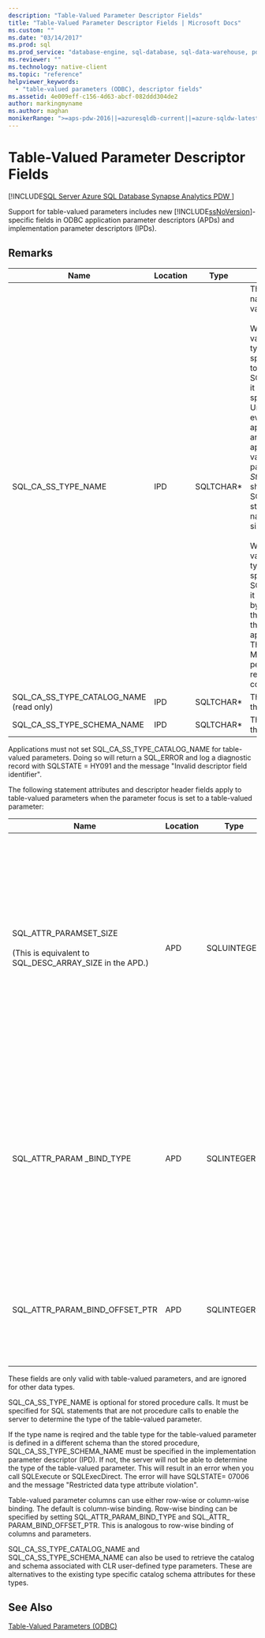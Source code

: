```yaml
---
description: "Table-Valued Parameter Descriptor Fields"
title: "Table-Valued Parameter Descriptor Fields | Microsoft Docs"
ms.custom: ""
ms.date: "03/14/2017"
ms.prod: sql
ms.prod_service: "database-engine, sql-database, sql-data-warehouse, pdw"
ms.reviewer: ""
ms.technology: native-client
ms.topic: "reference"
helpviewer_keywords: 
  - "table-valued parameters (ODBC), descriptor fields"
ms.assetid: 4e009eff-c156-4d63-abcf-082ddd304de2
author: markingmyname
ms.author: maghan
monikerRange: ">=aps-pdw-2016||=azuresqldb-current||=azure-sqldw-latest||>=sql-server-2016||=sqlallproducts-allversions||>=sql-server-linux-2017||=azuresqldb-mi-current"
---
```

# Table-Valued Parameter Descriptor Fields
[!INCLUDE[SQL Server Azure SQL Database Synapse Analytics PDW ](../../includes/applies-to-version/sql-asdb-asdbmi-asa-pdw.md)]

  Support for table-valued parameters includes new [!INCLUDE[ssNoVersion](../../includes/ssnoversion-md.md)]-specific fields in ODBC application parameter descriptors (APDs) and implementation parameter descriptors (IPDs).  
  
## Remarks  
  
|Name|Location|Type|Description|  
|----------|--------------|----------|-----------------|  
|SQL_CA_SS_TYPE_NAME|IPD|SQLTCHAR*|The server type name of the table-valued parameter.<br /><br /> When a table-valued parameter type name is specified on a call to SQLBindParameter, it must always be specified as a Unicode value, even in applications that are built as ANSI applications. The value used for the parameter *StrLen_or_IndPtr* should be either SQL_NTS or the string length of the name multiplied by sizeof(WCHAR).<br /><br /> When a table-valued parameter type name is specified via SQLSetDescField, it can be specified by using a literal that conforms to the way the application is built. The ODBC Driver Manager will perform any required Unicode conversion.|  
|SQL_CA_SS_TYPE_CATALOG_NAME (read only)|IPD|SQLTCHAR*|The catalog where the type is defined.|  
|SQL_CA_SS_TYPE_SCHEMA_NAME|IPD|SQLTCHAR*|The schema where the type is defined.|  
  
 Applications must not set SQL_CA_SS_TYPE_CATALOG_NAME for table-valued parameters. Doing so will return a SQL_ERROR and log a diagnostic record with SQLSTATE = HY091 and the message "Invalid descriptor field identifier".  
  
 The following statement attributes and descriptor header fields apply to table-valued parameters when the parameter focus is set to a table-valued parameter:  
  
|Name|Location|Type|Description|  
|----------|--------------|----------|-----------------|  
|SQL_ATTR_PARAMSET_SIZE<br /><br /> (This is equivalent to SQL_DESC_ARRAY_SIZE in the APD.)|APD|SQLUINTEGER|The array size of the buffer arrays for a table-valued parameter. This is the maximum number of rows the buffers will accommodate or the size of the buffers in rows; the table-valued parameter value itself might have more or fewer rows than the buffers can hold. Default is 1.<br /><br /> Note: If SQL_SOPT_SS_PARAM_FOCUS is set to its default value of 0, SQL_ATTR_PARAMSET_SIZE refers to the statement and specifies the number of parameter sets. If SQL_SOPT_SS_PARAM_FOCUS is set to the ordinal of a table-valued parameter, it refers to the table-valued parameter and specifies the number of rows per parameter set for the table-valued parameter.|  
|SQL_ATTR_PARAM _BIND_TYPE|APD|SQLINTEGER|The default is SQL_PARAM_BIND_BY_COLUMN.<br /><br /> To select row-wise binding, this field is set to the length of the structure or an instance of a buffer that will be bound to a set of table-valued parameter rows. This length must include space for all of the bound columns and any padding of the structure or buffer. This ensures that when the address of a bound column is incremented with the specified length, the result will point to the beginning of the same column in the next row. When using the **sizeof** operator in ANSI C, this behavior is guaranteed.|  
|SQL_ATTR_PARAM_BIND_OFFSET_PTR|APD|SQLINTEGER*|The default is a null pointer.<br /><br /> If this field is non-null, the driver dereferences the pointer, adds the dereferenced value to each of the deferred fields in the descriptor record (SQL_DESC_DATA_PTR, SQL_DESC_INDICATOR_PTR, and SQL_DESC_OCTET_LENGTH_PTR), and uses the new pointer values to access data values.|  
  
 These fields are only valid with table-valued parameters, and are ignored for other data types.  
  
 SQL_CA_SS_TYPE_NAME is optional for stored procedure calls. It must be specified for SQL statements that are not procedure calls to enable the server to determine the type of the table-valued parameter.  
  
 If the type name is reqired and the table type for the table-valued parameter is defined in a different schema than the stored procedure, SQL_CA_SS_TYPE_SCHEMA_NAME must be specified in the implementation parameter descriptor (IPD). If not, the server will not be able to determine the type of the table-valued parameter. This will result in an error when you call SQLExecute or SQLExecDirect. The error will have SQLSTATE= 07006 and the message "Restricted data type attribute violation".  
  
 Table-valued parameter columns can use either row-wise or column-wise binding. The default is column-wise binding. Row-wise binding can be specified by setting SQL_ATTR_PARAM_BIND_TYPE and SQL_ATTR_ PARAM_BIND_OFFSET_PTR. This is analogous to row-wise binding of columns and parameters.  
  
 SQL_CA_SS_TYPE_CATALOG_NAME and SQL_CA_SS_TYPE_SCHEMA_NAME can also be used to retrieve the catalog and schema associated with CLR user-defined type parameters. These are alternatives to the existing type specific catalog schema attributes for these types.  
  
## See Also  
 [Table-Valued Parameters &#40;ODBC&#41;](../../relational-databases/native-client-odbc-table-valued-parameters/table-valued-parameters-odbc.md)  
  
  
